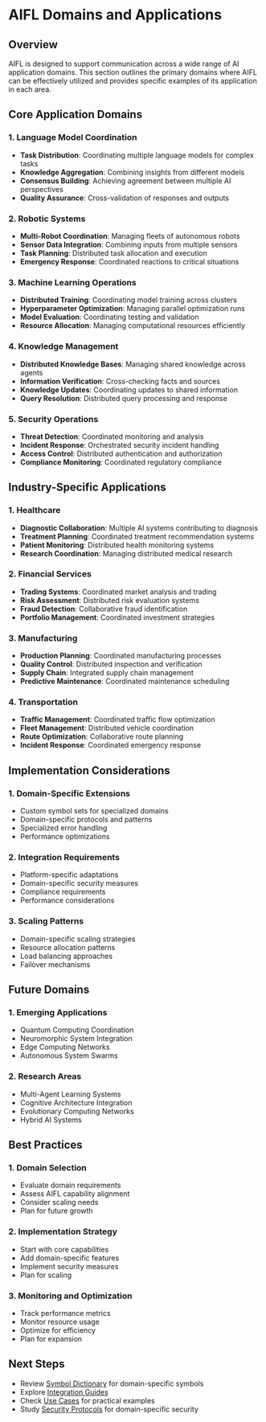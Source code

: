# AIFL Domains and Applications

## Overview

AIFL is designed to support communication across a wide range of AI application domains. This section outlines the primary domains where AIFL can be effectively utilized and provides specific examples of its application in each area.

## Core Application Domains

### 1. Language Model Coordination
- **Task Distribution**: Coordinating multiple language models for complex tasks
- **Knowledge Aggregation**: Combining insights from different models
- **Consensus Building**: Achieving agreement between multiple AI perspectives
- **Quality Assurance**: Cross-validation of responses and outputs

### 2. Robotic Systems
- **Multi-Robot Coordination**: Managing fleets of autonomous robots
- **Sensor Data Integration**: Combining inputs from multiple sensors
- **Task Planning**: Distributed task allocation and execution
- **Emergency Response**: Coordinated reactions to critical situations

### 3. Machine Learning Operations
- **Distributed Training**: Coordinating model training across clusters
- **Hyperparameter Optimization**: Managing parallel optimization runs
- **Model Evaluation**: Coordinating testing and validation
- **Resource Allocation**: Managing computational resources efficiently

### 4. Knowledge Management
- **Distributed Knowledge Bases**: Managing shared knowledge across agents
- **Information Verification**: Cross-checking facts and sources
- **Knowledge Updates**: Coordinating updates to shared information
- **Query Resolution**: Distributed query processing and response

### 5. Security Operations
- **Threat Detection**: Coordinated monitoring and analysis
- **Incident Response**: Orchestrated security incident handling
- **Access Control**: Distributed authentication and authorization
- **Compliance Monitoring**: Coordinated regulatory compliance

## Industry-Specific Applications

### 1. Healthcare
- **Diagnostic Collaboration**: Multiple AI systems contributing to diagnosis
- **Treatment Planning**: Coordinated treatment recommendation systems
- **Patient Monitoring**: Distributed health monitoring systems
- **Research Coordination**: Managing distributed medical research

### 2. Financial Services
- **Trading Systems**: Coordinated market analysis and trading
- **Risk Assessment**: Distributed risk evaluation systems
- **Fraud Detection**: Collaborative fraud identification
- **Portfolio Management**: Coordinated investment strategies

### 3. Manufacturing
- **Production Planning**: Coordinated manufacturing processes
- **Quality Control**: Distributed inspection and verification
- **Supply Chain**: Integrated supply chain management
- **Predictive Maintenance**: Coordinated maintenance scheduling

### 4. Transportation
- **Traffic Management**: Coordinated traffic flow optimization
- **Fleet Management**: Distributed vehicle coordination
- **Route Optimization**: Collaborative route planning
- **Incident Response**: Coordinated emergency response

## Implementation Considerations

### 1. Domain-Specific Extensions
- Custom symbol sets for specialized domains
- Domain-specific protocols and patterns
- Specialized error handling
- Performance optimizations

### 2. Integration Requirements
- Platform-specific adaptations
- Domain-specific security measures
- Compliance requirements
- Performance considerations

### 3. Scaling Patterns
- Domain-specific scaling strategies
- Resource allocation patterns
- Load balancing approaches
- Failover mechanisms

## Future Domains

### 1. Emerging Applications
- Quantum Computing Coordination
- Neuromorphic System Integration
- Edge Computing Networks
- Autonomous System Swarms

### 2. Research Areas
- Multi-Agent Learning Systems
- Cognitive Architecture Integration
- Evolutionary Computing Networks
- Hybrid AI Systems

## Best Practices

### 1. Domain Selection
- Evaluate domain requirements
- Assess AIFL capability alignment
- Consider scaling needs
- Plan for future growth

### 2. Implementation Strategy
- Start with core capabilities
- Add domain-specific features
- Implement security measures
- Plan for scaling

### 3. Monitoring and Optimization
- Track performance metrics
- Monitor resource usage
- Optimize for efficiency
- Plan for expansion

## Next Steps

- Review [Symbol Dictionary](symbol-dictionary.md) for domain-specific symbols
- Explore [Integration Guides](../Integration_Guides/Other_Frameworks.md)
- Check [Use Cases](../Use_Cases/Use_Case_1.md) for practical examples
- Study [Security Protocols](../Security_Compliance/Security_Protocols.md) for domain-specific security